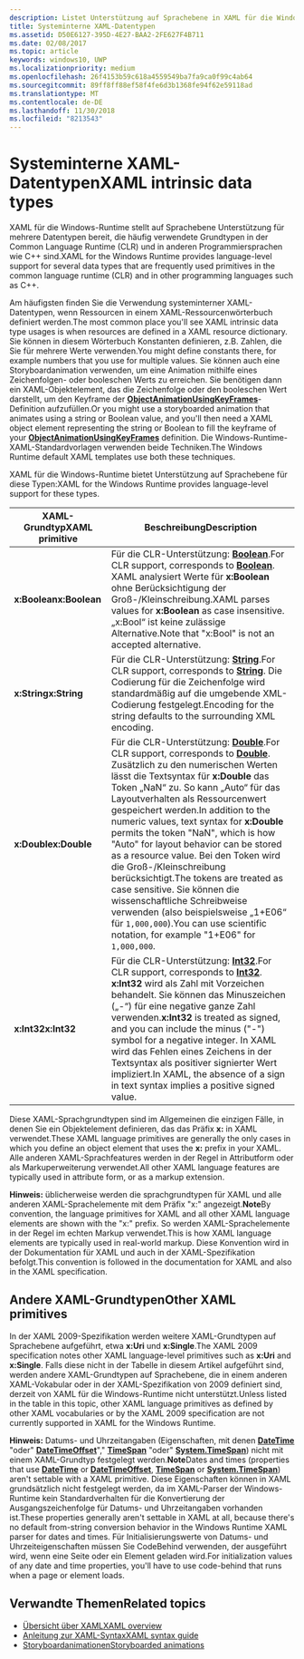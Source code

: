 ```yaml
---
description: Listet Unterstützung auf Sprachebene in XAML für die Windows-Runtime für bestimmte Datentypen in der Common Language Runtime (CLR) und in anderen Programmiersprachen wie C++ auf.
title: Systeminterne XAML-Datentypen
ms.assetid: D50E6127-395D-4E27-BAA2-2FE627F4B711
ms.date: 02/08/2017
ms.topic: article
keywords: windows10, UWP
ms.localizationpriority: medium
ms.openlocfilehash: 26f4153b59c618a4559549ba7fa9ca0f99c4ab64
ms.sourcegitcommit: 89ff8ff88ef58f4fe6d3b1368fe94f62e59118ad
ms.translationtype: MT
ms.contentlocale: de-DE
ms.lasthandoff: 11/30/2018
ms.locfileid: "8213543"
---
```

# <a name="xaml-intrinsic-data-types"></a><span data-ttu-id="d1e05-104">Systeminterne XAML-Datentypen</span><span class="sxs-lookup"><span data-stu-id="d1e05-104">XAML intrinsic data types</span></span>


<span data-ttu-id="d1e05-105">XAML für die Windows-Runtime stellt auf Sprachebene Unterstützung für mehrere Datentypen bereit, die häufig verwendete Grundtypen in der Common Language Runtime (CLR) und in anderen Programmiersprachen wie C++ sind.</span><span class="sxs-lookup"><span data-stu-id="d1e05-105">XAML for the Windows Runtime provides language-level support for several data types that are frequently used primitives in the common language runtime (CLR) and in other programming languages such as C++.</span></span>

<span data-ttu-id="d1e05-106">Am häufigsten finden Sie die Verwendung systeminterner XAML-Datentypen, wenn Ressourcen in einem XAML-Ressourcenwörterbuch definiert werden.</span><span class="sxs-lookup"><span data-stu-id="d1e05-106">The most common place you'll see XAML intrinsic data type usages is when resources are defined in a XAML resource dictionary.</span></span> <span data-ttu-id="d1e05-107">Sie können in diesem Wörterbuch Konstanten definieren, z.B. Zahlen, die Sie für mehrere Werte verwenden.</span><span class="sxs-lookup"><span data-stu-id="d1e05-107">You might define constants there, for example numbers that you use for multiple values.</span></span> <span data-ttu-id="d1e05-108">Sie können auch eine Storyboardanimation verwenden, um eine Animation mithilfe eines Zeichenfolgen- oder booleschen Werts zu erreichen. Sie benötigen dann ein XAML-Objektelement, das die Zeichenfolge oder den booleschen Wert darstellt, um den Keyframe der [**ObjectAnimationUsingKeyFrames**](https://msdn.microsoft.com/library/windows/apps/br210320)-Definition aufzufüllen.</span><span class="sxs-lookup"><span data-stu-id="d1e05-108">Or you might use a storyboarded animation that animates using a string or Boolean value, and you'll then need a XAML object element representing the string or Boolean to fill the keyframe of your [**ObjectAnimationUsingKeyFrames**](https://msdn.microsoft.com/library/windows/apps/br210320) definition.</span></span> <span data-ttu-id="d1e05-109">Die Windows-Runtime-XAML-Standardvorlagen verwenden beide Techniken.</span><span class="sxs-lookup"><span data-stu-id="d1e05-109">The Windows Runtime default XAML templates use both these techniques.</span></span>

<span data-ttu-id="d1e05-110">XAML für die Windows-Runtime bietet Unterstützung auf Sprachebene für diese Typen:</span><span class="sxs-lookup"><span data-stu-id="d1e05-110">XAML for the Windows Runtime provides language-level support for these types.</span></span>

| <span data-ttu-id="d1e05-111">XAML-Grundtyp</span><span class="sxs-lookup"><span data-stu-id="d1e05-111">XAML primitive</span></span> | <span data-ttu-id="d1e05-112">Beschreibung</span><span class="sxs-lookup"><span data-stu-id="d1e05-112">Description</span></span> |
|-------|-------------|
| **<span data-ttu-id="d1e05-113">x:Boolean</span><span class="sxs-lookup"><span data-stu-id="d1e05-113">x:Boolean</span></span>**  | <span data-ttu-id="d1e05-114">Für die CLR-Unterstützung: [**Boolean**](https://msdn.microsoft.com/library/windows/apps/xaml/system.boolean.aspx).</span><span class="sxs-lookup"><span data-stu-id="d1e05-114">For CLR support, corresponds to [**Boolean**](https://msdn.microsoft.com/library/windows/apps/xaml/system.boolean.aspx).</span></span> <span data-ttu-id="d1e05-115">XAML analysiert Werte für **x:Boolean** ohne Berücksichtigung der Groß-/Kleinschreibung.</span><span class="sxs-lookup"><span data-stu-id="d1e05-115">XAML parses values for **x:Boolean** as case insensitive.</span></span> <span data-ttu-id="d1e05-116">„x:Bool“ ist keine zulässige Alternative.</span><span class="sxs-lookup"><span data-stu-id="d1e05-116">Note that "x:Bool" is not an accepted alternative.</span></span> |
| **<span data-ttu-id="d1e05-117">x:String</span><span class="sxs-lookup"><span data-stu-id="d1e05-117">x:String</span></span>**   | <span data-ttu-id="d1e05-118">Für die CLR-Unterstützung: [**String**](https://msdn.microsoft.com/library/windows/apps/xaml/system.string.aspx).</span><span class="sxs-lookup"><span data-stu-id="d1e05-118">For CLR support, corresponds to [**String**](https://msdn.microsoft.com/library/windows/apps/xaml/system.string.aspx).</span></span> <span data-ttu-id="d1e05-119">Die Codierung für die Zeichenfolge wird standardmäßig auf die umgebende XML-Codierung festgelegt.</span><span class="sxs-lookup"><span data-stu-id="d1e05-119">Encoding for the string defaults to the surrounding XML encoding.</span></span> |
| **<span data-ttu-id="d1e05-120">x:Double</span><span class="sxs-lookup"><span data-stu-id="d1e05-120">x:Double</span></span>**   | <span data-ttu-id="d1e05-121">Für die CLR-Unterstützung: [**Double**](https://msdn.microsoft.com/library/windows/apps/xaml/system.double.aspx).</span><span class="sxs-lookup"><span data-stu-id="d1e05-121">For CLR support, corresponds to [**Double**](https://msdn.microsoft.com/library/windows/apps/xaml/system.double.aspx).</span></span> <span data-ttu-id="d1e05-122">Zusätzlich zu den numerischen Werten lässt die Textsyntax für **x:Double** das Token „NaN“ zu. So kann „Auto“ für das Layoutverhalten als Ressourcenwert gespeichert werden.</span><span class="sxs-lookup"><span data-stu-id="d1e05-122">In addition to the numeric values, text syntax for **x:Double** permits the token "NaN", which is how "Auto" for layout behavior can be stored as a resource value.</span></span> <span data-ttu-id="d1e05-123">Bei den Token wird die Groß-/Kleinschreibung berücksichtigt.</span><span class="sxs-lookup"><span data-stu-id="d1e05-123">The tokens are treated as case sensitive.</span></span> <span data-ttu-id="d1e05-124">Sie können die wissenschaftliche Schreibweise verwenden (also beispielsweise „1+E06“ für `1,000,000`).</span><span class="sxs-lookup"><span data-stu-id="d1e05-124">You can use scientific notation, for example "1+E06" for `1,000,000`.</span></span> |
| **<span data-ttu-id="d1e05-125">x:Int32</span><span class="sxs-lookup"><span data-stu-id="d1e05-125">x:Int32</span></span>**    | <span data-ttu-id="d1e05-126">Für die CLR-Unterstützung: [**Int32**](https://msdn.microsoft.com/library/windows/apps/xaml/system.int32.aspx).</span><span class="sxs-lookup"><span data-stu-id="d1e05-126">For CLR support, corresponds to [**Int32**](https://msdn.microsoft.com/library/windows/apps/xaml/system.int32.aspx).</span></span> <span data-ttu-id="d1e05-127">**x:Int32** wird als Zahl mit Vorzeichen behandelt. Sie können das Minuszeichen („-“) für eine negative ganze Zahl verwenden.</span><span class="sxs-lookup"><span data-stu-id="d1e05-127">**x:Int32** is treated as signed, and you can include the minus ("-") symbol for a negative integer.</span></span> <span data-ttu-id="d1e05-128">In XAML wird das Fehlen eines Zeichens in der Textsyntax als positiver signierter Wert impliziert.</span><span class="sxs-lookup"><span data-stu-id="d1e05-128">In XAML, the absence of a sign in text syntax implies a positive signed value.</span></span> |

<span data-ttu-id="d1e05-129">Diese XAML-Sprachgrundtypen sind im Allgemeinen die einzigen Fälle, in denen Sie ein Objektelement definieren, das das Präfix **x:** in XAML verwendet.</span><span class="sxs-lookup"><span data-stu-id="d1e05-129">These XAML language primitives are generally the only cases in which you define an object element that uses the **x:** prefix in your XAML.</span></span> <span data-ttu-id="d1e05-130">Alle anderen XAML-Sprachfeatures werden in der Regel in Attributform oder als Markuperweiterung verwendet.</span><span class="sxs-lookup"><span data-stu-id="d1e05-130">All other XAML language features are typically used in attribute form, or as a markup extension.</span></span>

<span data-ttu-id="d1e05-131">**Hinweis:** üblicherweise werden die sprachgrundtypen für XAML und alle anderen XAML-Sprachelemente mit dem Präfix "x:" angezeigt.</span><span class="sxs-lookup"><span data-stu-id="d1e05-131">**Note**By convention, the language primitives for XAML and all other XAML language elements are shown with the "x:" prefix.</span></span> <span data-ttu-id="d1e05-132">So werden XAML-Sprachelemente in der Regel im echten Markup verwendet.</span><span class="sxs-lookup"><span data-stu-id="d1e05-132">This is how XAML language elements are typically used in real-world markup.</span></span> <span data-ttu-id="d1e05-133">Diese Konvention wird in der Dokumentation für XAML und auch in der XAML-Spezifikation befolgt.</span><span class="sxs-lookup"><span data-stu-id="d1e05-133">This convention is followed in the documentation for XAML and also in the XAML specification.</span></span>

## <a name="other-xaml-primitives"></a><span data-ttu-id="d1e05-134">Andere XAML-Grundtypen</span><span class="sxs-lookup"><span data-stu-id="d1e05-134">Other XAML primitives</span></span>

<span data-ttu-id="d1e05-135">In der XAML 2009-Spezifikation werden weitere XAML-Grundtypen auf Sprachebene aufgeführt, etwa **x:Uri** und **x:Single**.</span><span class="sxs-lookup"><span data-stu-id="d1e05-135">The XAML 2009 specification notes other XAML language-level primitives such as **x:Uri** and **x:Single**.</span></span> <span data-ttu-id="d1e05-136">Falls diese nicht in der Tabelle in diesem Artikel aufgeführt sind, werden andere XAML-Grundtypen auf Sprachebene, die in einem anderen XAML-Vokabular oder in der XAML-Spezifikation von 2009 definiert sind, derzeit von XAML für die Windows-Runtime nicht unterstützt.</span><span class="sxs-lookup"><span data-stu-id="d1e05-136">Unless listed in the table in this topic, other XAML language primitives as defined by other XAML vocabularies or by the XAML 2009 specification are not currently supported in XAML for the Windows Runtime.</span></span>

<span data-ttu-id="d1e05-137">**Hinweis:** Datums- und Uhrzeitangaben (Eigenschaften, mit denen [**DateTime**](https://msdn.microsoft.com/library/windows/apps/br206576) "oder" [**DateTimeOffset**](https://msdn.microsoft.com/library/windows/apps/xaml/system.datetimeoffset.aspx)"," [**TimeSpan**](https://msdn.microsoft.com/library/windows/apps/br225996) "oder" [**System.TimeSpan**](https://msdn.microsoft.com/library/windows/apps/xaml/system.timespan.aspx)) nicht mit einem XAML-Grundtyp festgelegt werden.</span><span class="sxs-lookup"><span data-stu-id="d1e05-137">**Note**Dates and times (properties that use [**DateTime**](https://msdn.microsoft.com/library/windows/apps/br206576) or [**DateTimeOffset**](https://msdn.microsoft.com/library/windows/apps/xaml/system.datetimeoffset.aspx), [**TimeSpan**](https://msdn.microsoft.com/library/windows/apps/br225996) or [**System.TimeSpan**](https://msdn.microsoft.com/library/windows/apps/xaml/system.timespan.aspx)) aren't settable with a XAML primitive.</span></span> <span data-ttu-id="d1e05-138">Diese Eigenschaften können in XAML grundsätzlich nicht festgelegt werden, da im XAML-Parser der Windows-Runtime kein Standardverhalten für die Konvertierung der Ausgangszeichenfolge für Datums- und Uhrzeitangaben vorhanden ist.</span><span class="sxs-lookup"><span data-stu-id="d1e05-138">These properties generally aren't settable in XAML at all, because there's no default from-string conversion behavior in the Windows Runtime XAML parser for dates and times.</span></span> <span data-ttu-id="d1e05-139">Für Initialisierungswerte von Datums- und Uhrzeiteigenschaften müssen Sie CodeBehind verwenden, der ausgeführt wird, wenn eine Seite oder ein Element geladen wird.</span><span class="sxs-lookup"><span data-stu-id="d1e05-139">For initialization values of any date and time properties, you'll have to use code-behind that runs when a page or element loads.</span></span>

## <a name="related-topics"></a><span data-ttu-id="d1e05-140">Verwandte Themen</span><span class="sxs-lookup"><span data-stu-id="d1e05-140">Related topics</span></span>

* [<span data-ttu-id="d1e05-141">Übersicht über XAML</span><span class="sxs-lookup"><span data-stu-id="d1e05-141">XAML overview</span></span>](xaml-overview.md)
* [<span data-ttu-id="d1e05-142">Anleitung zur XAML-Syntax</span><span class="sxs-lookup"><span data-stu-id="d1e05-142">XAML syntax guide</span></span>](xaml-syntax-guide.md)
* [<span data-ttu-id="d1e05-143">Storyboardanimationen</span><span class="sxs-lookup"><span data-stu-id="d1e05-143">Storyboarded animations</span></span>](https://msdn.microsoft.com/library/windows/apps/mt187354)
 


